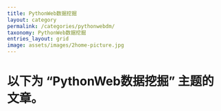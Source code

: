```yaml
---
title: PythonWeb数据挖掘
layout: category
permalink: /categories/pythonwebdm/
taxonomy: PythonWeb数据挖掘
entries_layout: grid
image: assets/images/2home-picture.jpg
---
```


# 以下为 **“PythonWeb数据挖掘”** 主题的文章。